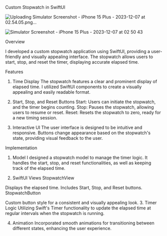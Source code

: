 Custom Stopwatch in SwiftUI



![Uploading Simulator Screenshot - iPhone 15 Plus - 2023-12-07 at 02.54.05.png…]()





![Simulator Screenshot - iPhone 15 Plus - 2023-12-07 at 02 50 43](https://github.com/Nagaraju0323/Stopwatch-app/assets/97865302/d59987a0-3dcf-443a-b162-6c977e7aea90)


Overview

I developed a custom stopwatch application using SwiftUI, providing a user-friendly and visually appealing interface. The stopwatch allows users to start, stop, and reset the timer, displaying accurate elapsed time.

Features

1. Time Display
The stopwatch features a clear and prominent display of elapsed time. I utilized SwiftUI components to create a visually appealing and easily readable format.

2. Start, Stop, and Reset Buttons
Start: Users can initiate the stopwatch, and the timer begins counting.
Stop: Pauses the stopwatch, allowing users to resume or reset.
Reset: Resets the stopwatch to zero, ready for a new timing session.
3. Interactive UI
The user interface is designed to be intuitive and responsive. Buttons change appearance based on the stopwatch's state, providing visual feedback to the user.

Implementation

1. Model
I designed a stopwatch model to manage the timer logic. It handles the start, stop, and reset functionalities, as well as keeping track of the elapsed time.

2. SwiftUI Views
StopwatchView

Displays the elapsed time.
Includes Start, Stop, and Reset buttons.
StopwatchButton

Custom button style for a consistent and visually appealing look.
3. Timer Logic
Utilizing Swift's Timer functionality to update the elapsed time at regular intervals when the stopwatch is running.

4. Animation
Incorporated smooth animations for transitioning between different states, enhancing the user experience.

